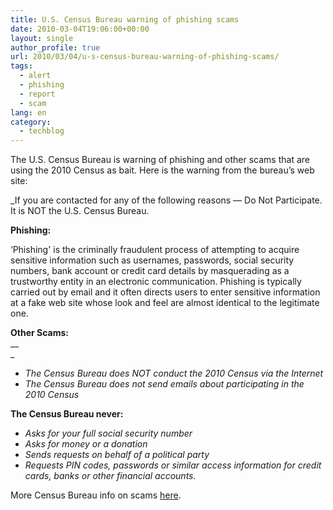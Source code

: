 ```yaml
---
title: U.S. Census Bureau warning of phishing scams
date: 2010-03-04T19:06:00+00:00
layout: single
author_profile: true
url: 2010/03/04/u-s-census-bureau-warning-of-phishing-scams/
tags:
  - alert
  - phishing
  - report
  - scam
lang: en
category: 
  - techblog
---
```

The U.S. Census Bureau is warning of phishing and other scams that are using the 2010 Census as bait. Here is the warning from the bureau’s web site:

 _If you are contacted for any of the following reasons — Do Not Participate. It is NOT the U.S. Census Bureau.</p> 

 **Phishing:**

&#8216;Phishing' is the criminally fraudulent process of attempting to acquire sensitive information such as usernames, passwords, social security numbers, bank account or credit card details by masquerading as a trustworthy entity in an electronic communication. Phishing is typically carried out by email and it often directs users to enter sensitive information at a fake web site whose look and feel are almost identical to the legitimate one.

 **Other Scams:**</i>  
__  
_</p> 

  * <span><i>The Census Bureau does NOT conduct the 2010 Census via the Internet</i></span>
  * <span><i>The Census Bureau does not send emails about participating in the 2010 Census</i></span>

 **The Census Bureau never:**

  * <span><i>Asks for your full social security number</i></span>
  * <span><i>Asks for money or a donation</i></span>
  * <span><i>Sends requests on behalf of a political party</i></span>
  * <span><i>Requests PIN codes, passwords or similar access information for credit cards, banks or other financial accounts.</i></span>

</i>

More Census Bureau info on scams [here](http://2010.census.gov/2010census/privacy/fraudulent-activity-and-scams.php).